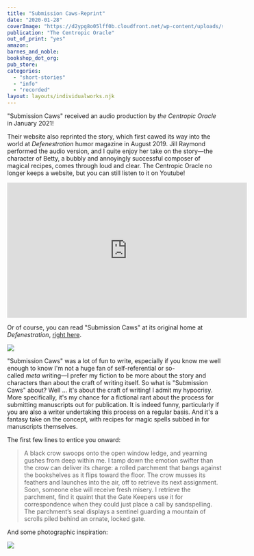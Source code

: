 ```yaml
---
title: "Submission Caws-Reprint"
date: "2020-01-28"
coverImage: "https://d2ypg8o05lff0b.cloudfront.net/wp-content/uploads/sites/3/pages/centropic-oracle.jpg"
publication: "The Centropic Oracle"
out_of_print: "yes"
amazon:
barnes_and_noble:
bookshop_dot_org:
pub_store:
categories:
  - "short-stories"
  - "info"
  - "recorded"
layout: layouts/individualworks.njk
---
```


"Submission Caws" received an audio production by _the Centropic Oracle_ in January 2021!

Their website also reprinted the story, which first cawed its way into the world at _Defenestration_ humor magazine in August 2019. Jill Raymond performed the audio version, and I quite enjoy her take on the story—the character of Betty, a bubbly and annoyingly successful composer of magical recipes, comes through loud and clear. The Centropic Oracle no longer keeps a website, but you can still listen to it on Youtube!

<iframe width="560" height="315" src="https://www.youtube.com/embed/SncEr6Dc-X4?si=1-u9L8vM9kMm7XJE" title="YouTube video player" frameborder="0" allow="accelerometer; autoplay; clipboard-write; encrypted-media; gyroscope; picture-in-picture; web-share" referrerpolicy="strict-origin-when-cross-origin" allowfullscreen></iframe>

Or of course, you can read "Submission Caws" at its original home at _Defenestration_, [right here](http://www.defenestrationmag.net/2019/08/submission-caws-by-rebecca-gomez-farrell/).

![](https://d2ypg8o05lff0b.cloudfront.net/wp-content/uploads/sites/3/pages/Screenshot_2020-01-28-Submission-Caws-by-Rebecca-Gomez-Farrell.png)

"Submission Caws" was a lot of fun to write, especially if you know me well enough to know I'm not a huge fan of self-referential or so-called _meta_ writing—I prefer my fiction to be more about the story and characters than about the craft of writing itself. So what is "Submission Caws" about? Well ... it's about the craft of writing! I admit my hypocrisy. More specifically, it's my chance for a fictional rant about the process for submitting manuscripts out for publication. It is indeed funny, particularly if you are also a writer undertaking this process on a regular basis. And it's a fantasy take on the concept, with recipes for magic spells subbed in for manuscripts themselves.

The first few lines to entice you onward:

> A black crow swoops onto the open window ledge, and yearning gushes from deep within me. I tamp down the emotion swifter than the crow can deliver its charge: a rolled parchment that bangs against the bookshelves as it flips toward the floor. The crow musses its feathers and launches into the air, off to retrieve its next assignment. Soon, someone else will receive fresh misery. I retrieve the parchment, find it quaint that the Gate Keepers use it for correspondence when they could just place a call by sandspelling. The parchment’s seal displays a sentinel guarding a mountain of scrolls piled behind an ornate, locked gate.

And some photographic inspiration:

![](https://d2ypg8o05lff0b.cloudfront.net/wp-content/uploads/sites/3/pages/Screenshot_2020-01-28-When-Should-You-Form-Gate-Your-Content-.png)
